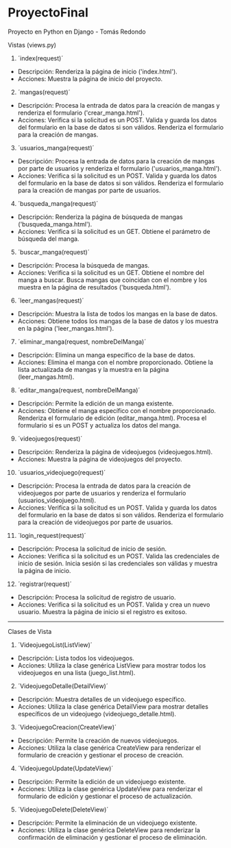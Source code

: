 # ProyectoFinal
Proyecto en Python en Django - Tomás Redondo

Vistas (views.py)

1. ´index(request)´
- Descripción: 
    Renderiza la página de inicio ('index.html').
- Acciones: 
    Muestra la página de inicio del proyecto.


2. ´mangas(request)´
- Descripción:
    Procesa la entrada de datos para la creación de mangas y renderiza el formulario ('crear_manga.html').
- Acciones: 
    Verifica si la solicitud es un POST.
    Valida y guarda los datos del formulario en la base de datos si son válidos.
    Renderiza el formulario para la creación de mangas.


3. ´usuarios_manga(request)´
- Descripción:
    Procesa la entrada de datos para la creación de mangas por parte de usuarios y renderiza el formulario ('usuarios_manga.html').
- Acciones: 
    Verifica si la solicitud es un POST.
    Valida y guarda los datos del formulario en la base de datos si son válidos.
    Renderiza el formulario para la creación de mangas por parte de usuarios.


4. ´busqueda_manga(request)´
- Descripción:
    Renderiza la página de búsqueda de mangas ('busqueda_manga.html').
- Acciones: 
    Verifica si la solicitud es un GET.
    Obtiene el parámetro de búsqueda del manga.


5. ´buscar_manga(request)´
- Descripción:
    Procesa la búsqueda de mangas.
- Acciones: 
    Verifica si la solicitud es un GET.
    Obtiene el nombre del manga a buscar.
    Busca mangas que coincidan con el nombre y los muestra en la página de resultados ('busqueda.html').


6. ´leer_mangas(request)´
- Descripción: 
    Muestra la lista de todos los mangas en la base de datos.
- Acciones: 
    Obtiene todos los mangas de la base de datos y los muestra en la página ('leer_mangas.html').


7. ´eliminar_manga(request, nombreDelManga)´
- Descripción:
    Elimina un manga específico de la base de datos.
- Acciones: 
    Elimina el manga con el nombre proporcionado.
    Obtiene la lista actualizada de mangas y la muestra en la página (leer_mangas.html).


8. ´editar_manga(request, nombreDelManga)´
- Descripción:
    Permite la edición de un manga existente.
- Acciones: 
    Obtiene el manga específico con el nombre proporcionado.
    Renderiza el formulario de edición (editar_manga.html).
    Procesa el formulario si es un POST y actualiza los datos del manga.


9. ´videojuegos(request)´
- Descripción:
    Renderiza la página de videojuegos (videojuegos.html).
- Acciones: 
    Muestra la página de videojuegos del proyecto.


10. ´usuarios_videojuego(request)´
- Descripción:
    Procesa la entrada de datos para la creación de videojuegos por parte de usuarios y renderiza el formulario (usuarios_videojuego.html).
- Acciones: 
    Verifica si la solicitud es un POST.
    Valida y guarda los datos del formulario en la base de datos si son válidos.
    Renderiza el formulario para la creación de videojuegos por parte de usuarios.


11. ´login_request(request)´
- Descripción:
    Procesa la solicitud de inicio de sesión.
- Acciones: 
    Verifica si la solicitud es un POST.
    Valida las credenciales de inicio de sesión.
    Inicia sesión si las credenciales son válidas y muestra la página de inicio.


12. ´registrar(request)´
- Descripción:
    Procesa la solicitud de registro de usuario.
- Acciones: 
    Verifica si la solicitud es un POST.
    Valida y crea un nuevo usuario.
    Muestra la página de inicio si el registro es exitoso.

------------------------------------------------------------------------------------------

Clases de Vista

1. ´VideojuegoList(ListView)´
- Descripción:
    Lista todos los videojuegos.
- Acciones: 
    Utiliza la clase genérica ListView para mostrar todos los videojuegos en una lista (juego_list.html).


2. ´VideojuegoDetalle(DetailView)´
- Descripción:
    Muestra detalles de un videojuego específico.
- Acciones: 
    Utiliza la clase genérica DetailView para mostrar detalles específicos de un videojuego (videojuego_detalle.html).


3. ´VideojuegoCreacion(CreateView)´
- Descripción:
    Permite la creación de nuevos videojuegos.
- Acciones: 
    Utiliza la clase genérica CreateView para renderizar el formulario de creación y gestionar el proceso de creación.


4. ´VideojuegoUpdate(UpdateView)´
- Descripción:
    Permite la edición de un videojuego existente.
- Acciones: 
    Utiliza la clase genérica UpdateView para renderizar el formulario de edición y gestionar el proceso de actualización.


5. ´VideojuegoDelete(DeleteView)´
- Descripción:
    Permite la eliminación de un videojuego existente.
- Acciones: 
    Utiliza la clase genérica DeleteView para renderizar la confirmación de eliminación y gestionar el proceso de eliminación.
